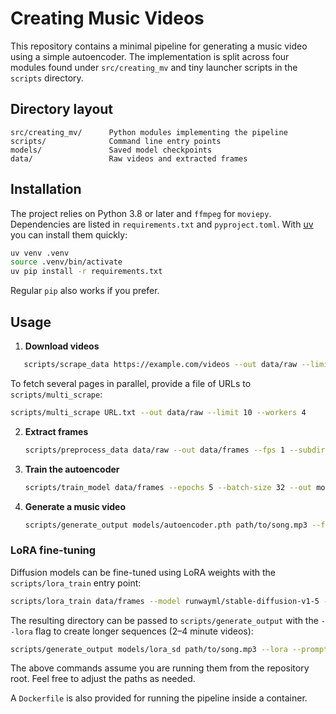 # Creating Music Videos

This repository contains a minimal pipeline for generating a music video using a simple
autoencoder.  The implementation is split across four modules found under
`src/creating_mv` and tiny launcher scripts in the `scripts` directory.

## Directory layout

```
src/creating_mv/      Python modules implementing the pipeline
scripts/              Command line entry points
models/               Saved model checkpoints
data/                 Raw videos and extracted frames
```

## Installation

The project relies on Python 3.8 or later and `ffmpeg` for `moviepy`.
Dependencies are listed in `requirements.txt` and `pyproject.toml`.
With [uv](https://github.com/astral-sh/uv) you can install them quickly:

```bash
uv venv .venv
source .venv/bin/activate
uv pip install -r requirements.txt
```

Regular `pip` also works if you prefer.

## Usage

1. **Download videos**

```bash
   scripts/scrape_data https://example.com/videos --out data/raw --limit 10
```

   To fetch several pages in parallel, provide a file of URLs to
   `scripts/multi_scrape`:

   ```bash
   scripts/multi_scrape URL.txt --out data/raw --limit 10 --workers 4
   ```

2. **Extract frames**

   ```bash
   scripts/preprocess_data data/raw --out data/frames --fps 1 --subdir training
   ```

3. **Train the autoencoder**

   ```bash
   scripts/train_model data/frames --epochs 5 --batch-size 32 --out models/autoencoder.pth
   ```

4. **Generate a music video**

   ```bash
   scripts/generate_output models/autoencoder.pth path/to/song.mp3 --frames 120 --fps 24 --out output.mp4
   ```

### LoRA fine-tuning

Diffusion models can be fine-tuned using LoRA weights with the `scripts/lora_train` entry point:

```bash
scripts/lora_train data/frames --model runwayml/stable-diffusion-v1-5 --epochs 1 --out models/lora_sd
```

The resulting directory can be passed to `scripts/generate_output` with the `--lora` flag to create longer sequences (2–4 minute videos):

```bash
scripts/generate_output models/lora_sd path/to/song.mp3 --lora --prompt "My scene" --frames 4800 --fps 24 --out long_video.mp4
```

The above commands assume you are running them from the repository root. Feel free to
adjust the paths as needed.

A `Dockerfile` is also provided for running the pipeline inside a container.
